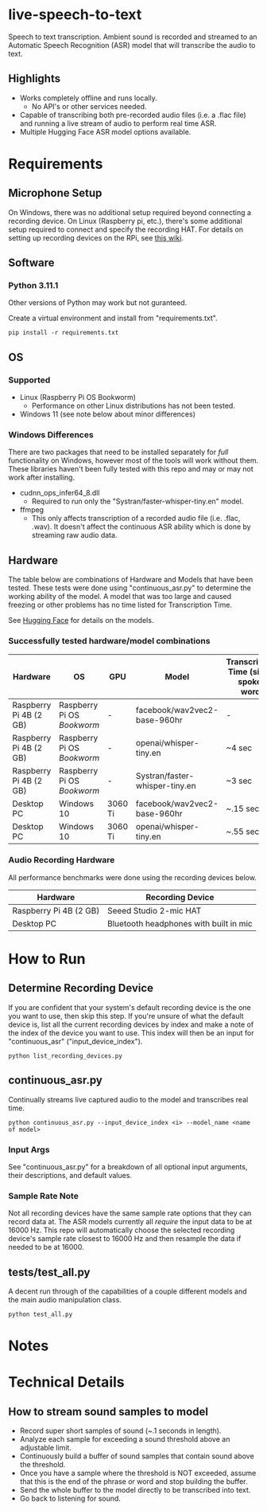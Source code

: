 # live-speech-to-text
Speech to text transcription. Ambient sound is recorded and streamed to an Automatic Speech Recognition (ASR) model that will transcribe the audio to text. 

## Highlights
* Works completely offline and runs locally.
   * No API's or other services needed.
* Capable of transcribing both pre-recorded audio files (i.e. a .flac file) and running a live stream of audio to perform real time ASR.
* Multiple Hugging Face ASR model options available.

# Requirements

## Microphone Setup
On Windows, there was no additional setup required beyond connecting a recording device. On Linux (Raspberry pi, etc.), there's some additional setup required to connect and specify the recording HAT. For details on setting up recording devices on the RPi, see [this wiki](https://github.com/EricApgar/raspberry-pi-how-to/wiki/Audio-Recording-Basics).

## Software

### Python 3.11.1
Other versions of Python may work but not guranteed.

Create a virtual environment and install from "requirements.txt".
```
pip install -r requirements.txt
```

## OS

### Supported
* Linux (Raspberry Pi OS Bookworm)
   * Performance on other Linux distributions has not been tested.
* Windows 11 (see note below about minor differences)
 
### Windows Differences
There are two packages that need to be installed separately for *full* functionality on Windows, however most of the tools will work without them. These libraries haven't been fully tested with this repo and may or may not work after installing.
* cudnn_ops_infer64_8.dll
  * Required to run only the "Systran/faster-whisper-tiny.en" model.
* ffmpeg
  * This only affects transcription of a recorded audio file (i.e. .flac, .wav). It doesn't affect the continuous ASR ability which is done by streaming raw audio data. 

## Hardware
The table below are combinations of Hardware and Models that have been tested. These tests were done using "continuous_asr.py" to determine the working ability of the model. A model that was too large and caused freezing or other problems has no time listed for Transcription Time.

See [Hugging Face](https://huggingface.co/models?pipeline_tag=automatic-speech-recognition&sort=downloads) for details on the models.

### Successfully tested hardware/model combinations
| Hardware | OS | GPU | Model | Transcription Time (single spoken word) |
|-|-|-|-|-|
| Raspberry Pi 4B (2 GB) | Raspberry Pi OS *Bookworm* | - | facebook/wav2vec2-base-960hr | - |
| Raspberry Pi 4B (2 GB) | Raspberry Pi OS *Bookworm* | - | openai/whisper-tiny.en | ~4 sec |
| Raspberry Pi 4B (2 GB) | Raspberry Pi OS *Bookworm* | - | Systran/faster-whisper-tiny.en | ~3 sec |
| Desktop PC | Windows 10 | 3060 Ti | facebook/wav2vec2-base-960hr | ~.15 sec |
| Desktop PC | Windows 10 | 3060 Ti | openai/whisper-tiny.en | ~.55 sec |

### Audio Recording Hardware
All performance benchmarks were done using the recording devices below.

| Hardware | Recording Device |
|-|-|
| Raspberry Pi 4B (2 GB) | Seeed Studio 2-mic HAT |
| Desktop PC | Bluetooth headphones with built in mic |

# How to Run

## Determine Recording Device
If you are confident that your system's default recording device is the one you want to use, then skip this step. If you're unsure of what the default device is, list all the current recording devices by index and make a note of the index of the device you want to use. This index will then be an input for "continuous_asr" ("input_device_index").

```
python list_recording_devices.py
```

## continuous_asr.py
Continually streams live captured audio to the model and transcribes real time.

```
python continuous_asr.py --input_device_index <i> --model_name <name of model>
```

### Input Args

See "continuous_asr.py" for a breakdown of all optional input arguments, their descriptions, and default values.

### Sample Rate Note
Not all recording devices have the same sample rate options that they can record data at. The ASR models currently all *require* the input data to be at 16000 Hz. This repo will automatically choose the selected recording device's sample rate closest to 16000 Hz and then resample the data if needed to be at 16000.

## tests/test_all.py
A decent run through of the capabilities of a couple different models and the main audio manipulation class.
```
python test_all.py
```

# Notes


# Technical Details

## How to stream sound samples to model

* Record super short samples of sound (~.1 seconds in length).
* Analyze each sample for exceeding a sound threshold above an adjustable limit.
* Continuously build a buffer of sound samples that contain sound above the threshold.
* Once you have a sample where the threshold is NOT exceeded, assume that this is the end of the phrase or word and stop building the buffer.
* Send the whole buffer to the model directly to be transcribed into text.
* Go back to listening for sound.
